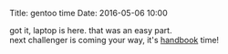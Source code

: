 Title: gentoo time
Date: 2016-05-06 10:00

got it, laptop is here. that was an easy part.  
next challenger is coming your way, it's
 [handbook][handbook] time!

[handbook]: https://wiki.gentoo.org/wiki/Handbook:AMD64
